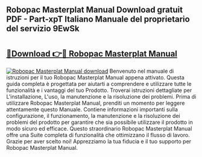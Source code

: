 ## Robopac Masterplat Manual Download gratuit PDF - Part-xpT Italiano Manuale del proprietario del servizio 9EwSk

# <h2><a href="http://dfe5txv.blite.top/?on=Robopac+Masterplat+Manual">🔗Download 👉🔴 Robopac Masterplat Manual</a></h2>

[![Robopac Masterplat Manual download](https://i.imgur.com/lujVjoI.png)](http://dfe5txv.blite.top/?on=Robopac+Masterplat+Manual)
Benvenuto nel manuale di istruzioni per il tuo Robopac Masterplat Manual appena attivato. Questa guida completa è progettata per aiutarti a comprendere e utilizzare tutte le funzionalità e i vantaggi del tuo Prodotto. Troverai istruzioni dettagliate per L'installazione, L'uso, la manutenzione e la risoluzione dei problemi. Prima di utilizzare Robopac Masterplat Manual, prenditi un momento per leggere attentamente questo Manuale. Contiene informazioni importanti sulla configurazione, il funzionamento, la manutenzione e la risoluzione dei problemi del prodotto per garantire che sia possibile utilizzare il prodotto in modo sicuro ed efficace. Questo straordinario Robopac Masterplat Manual offre una Suite completa di funzionalità che ottimizzano il flusso di lavoro. Grazie per aver scelto noi! Apprezziamo la tua fiducia e il tuo supporto per Robopac Masterplat Manual.
